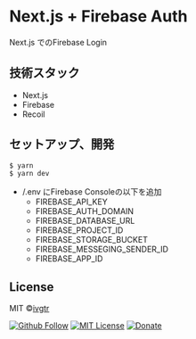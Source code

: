 # Next.js + Firebase Auth

Next.js でのFirebase Login

## 技術スタック

- Next.js
- Firebase
- Recoil

## セットアップ、開発
```sh
$ yarn
$ yarn dev
```
- /.env にFirebase Consoleの以下を追加
  - FIREBASE_API_KEY
  - FIREBASE_AUTH_DOMAIN
  - FIREBASE_DATABASE_URL
  - FIREBASE_PROJECT_ID
  - FIREBASE_STORAGE_BUCKET
  - FIREBASE_MESSEGING_SENDER_ID
  - FIREBASE_APP_ID


##  License

MIT ©[ivgtr](https://github.com/ivgtr)

[![Github Follow](https://img.shields.io/github/followers/ivgtr?style=social)](https://github.com/ivgtr) [![MIT License](http://img.shields.io/badge/license-MIT-blue.svg?style=flat)](LICENSE) [![Donate](https://img.shields.io/badge/%EF%BC%84-support-green.svg?style=flat-square)](https://www.buymeacoffee.com/ivgtr)  